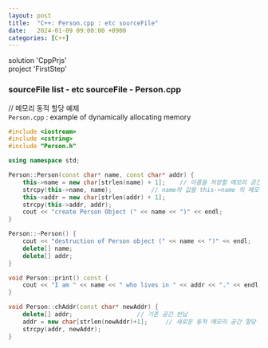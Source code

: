 ```yaml
---
layout: post
title:  "C++: Person.cpp : etc sourceFile"
date:   2024-01-09 09:00:00 +0900
categories: [C++]
---
```


solution 'CppPrjs'   
project 'FirstStep'   
   
### sourceFile list - etc sourceFile - Person.cpp   
   
// 메모리 동적 할당 예제   
`Person.cpp` : example of dynamically allocating memory   
   
```cpp
#include <iostream>
#include <cstring>
#include "Person.h"

using namespace std;

Person::Person(const char* name, const char* addr) {
	this->name = new char[strlen(name) + 1];	// 이름을 저장할 메모리 공간을 동적 할당 받음
	strcpy(this->name, name);			// name의 값을 this->name 의 메모리 공간에 복사해 넣음
	this->addr = new char[strlen(addr) + 1];
	strcpy(this->addr, addr);
	cout << "create Person Object (" << name << ")" << endl;
}

Person::~Person() {
	cout << "destruction of Person object (" << name << ")" << endl;
	delete[] name;
	delete[] addr;
}

void Person::print() const {
	cout << "I am " << name << " who lives in " << addr << "." << endl;
}

void Person::chAddr(const char* newAddr) {
	delete[] addr;					// 기존 공간 반납
	addr = new char[strlen(newAddr)+1];		// 새로운 동적 메모리 공간 할당
	strcpy(addr, newAddr);
}
```
